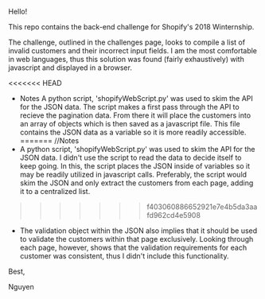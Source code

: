 Hello!

This repo contains the back-end challenge for Shopify's 2018 Winternship.

The challenge, outlined in the challenges page, looks to compile a list of
invalid customers and their incorrect input fields. I am the most comfortable
in web languages, thus this solution was found (fairly exhaustively) with
javascript and displayed in a browser.

<<<<<<< HEAD
- Notes
A python script, 'shopifyWebScript.py' was used to skim the API for the
JSON data. The script makes a first pass through the API to recieve the 
pagination data. From there it will place the customers into an array of 
objects which is then saved as a javascript file. This file contains the 
JSON data as a variable so it is more readily accessible.
=======
//Notes
- A python script, 'shopifyWebScript.py' was used to skim the API for the
JSON data. I didn't use the script to read the data to decide itself to 
keep going. In this, the script places the JSON inside of variables so it
may be readily utilized in javascript calls. Preferably, the script would
skim the JSON and only extract the customers from each page, adding it to a
centralized list.
>>>>>>> f403060886652921e7e4b5da3aafd962cd4e5908

- The validation object within the JSON also implies that it should be used
to validate the customers within that page exclusively. Looking through each
page, however, shows that the validation requirements for each customer was
consistent, thus I didn't include this functionality.


Best,

Nguyen
